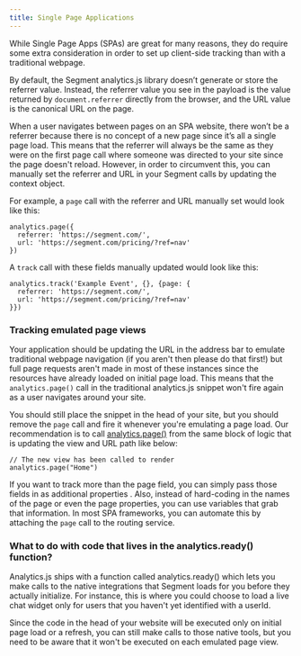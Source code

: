 ```yaml
---
title: Single Page Applications
---
```


While Single Page Apps (SPAs) are great for many reasons, they do require some extra consideration in order to set up client-side tracking than with a traditional webpage.

By default, the Segment analytics.js library doesn’t generate or store the referrer value. Instead, the referrer value you see in the payload is the value returned by `document.referrer` directly from the browser, and the URL value is the canonical URL on the page.

When a user navigates between pages on an SPA website, there won’t be a referrer because there is no concept of a new page since it’s all a single page load. This means that the referrer will always be the same as they were on the first page call where someone was directed to your site since the page doesn't reload. However, in order to circumvent this, you can manually set the referrer and URL in your Segment calls by updating the context object.

For example, a `page` call with the referrer and URL manually set would look like this:

```
analytics.page({
  referrer: 'https://segment.com/',
  url: 'https://segment.com/pricing/?ref=nav'
})
```

A `track` call with these fields manually updated would look like this:

```
analytics.track('Example Event', {}, {page: {
  referrer: 'https://segment.com/',
  url: 'https://segment.com/pricing/?ref=nav'
}})
```

### Tracking emulated page views

Your application should be updating the URL in the address bar to emulate traditional webpage navigation (if you aren't then please do that first!) but full page requests aren't made in most of these instances since the resources have already loaded on initial page load. This means that the `analytics.page()` call in the traditional analytics.js snippet won't fire again as a user navigates around your site.

You should still place the snippet in the head of your site, but you should remove the `page` call and fire it whenever you're emulating a page load. Our recommendation is to call [analytics.page()](https://segment.com/docs/libraries/analytics.js/#page) from the same block of logic that is updating the view and URL path like below:

```
// The new view has been called to render
analytics.page("Home")
```

If you want to track more than the page field, you can simply pass those fields in as additional properties . Also, instead of hard-coding in the names of the page or even the page properties, you can use variables that grab that information. In most SPA frameworks, you can automate this by attaching the `page` call to the routing service.

### What to do with code that lives in the analytics.ready() function?

Analytics.js ships with a function called analytics.ready() which lets you make calls to the native integrations that Segment loads for you before they actually initialize. For instance, this is where you could choose to load a live chat widget only for users that you haven't yet identified with a userId.

Since the code in the head of your website will be executed only on initial page load or a refresh, you can still make calls to those native tools, but you need to be aware that it won't be executed on each emulated page view.
